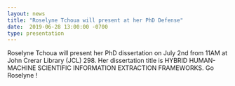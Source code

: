 ```yaml
---
layout: news
title: "Roselyne Tchoua will present at her PhD Defense"
date:  2019-06-28 13:00:00 -0700
type: presentation
---
```


Roselyne Tchoua will present her PhD dissertation on July 2nd from 11AM at John Crerar Library (JCL) 298. Her dissertation title is HYBRID HUMAN-MACHINE SCIENTIFIC INFORMATION EXTRACTION FRAMEWORKS. Go Roselyne !
